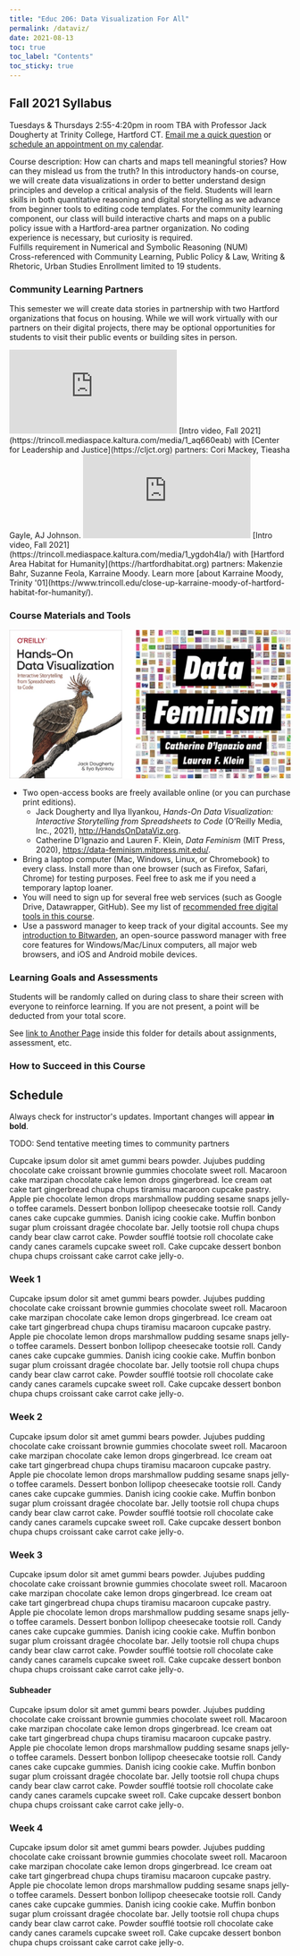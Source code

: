 ```yaml
---
title: "Educ 206: Data Visualization For All"
permalink: /dataviz/
date: 2021-08-13
toc: true
toc_label: "Contents"
toc_sticky: true
---
```

## Fall 2021 Syllabus
Tuesdays & Thursdays 2:55-4:20pm in room TBA with Professor Jack Dougherty at Trinity College, Hartford CT. [Email me a quick question](mailto:jack.dougherty@trincoll.edu) or [schedule an appointment on my calendar](https://jackdougherty.org/).

Course description: How can charts and maps tell meaningful stories? How can they mislead us from the truth? In this introductory hands-on course, we will create data visualizations in order to better understand design principles and develop a critical analysis of the field. Students will learn skills in both quantitative reasoning and digital storytelling as we advance from beginner tools to editing code templates. For the community learning component, our class will build interactive charts and maps on a public policy issue with a Hartford-area partner organization. No coding experience is necessary, but curiosity is required.  
Fulfills requirement in Numerical and Symbolic Reasoning (NUM)  
Cross-referenced with Community Learning, Public Policy & Law, Writing & Rhetoric, Urban Studies
Enrollment limited to 19 students.  

### Community Learning Partners
This semester we will create data stories in partnership with two Hartford organizations that focus on housing. While we will work virtually with our partners on their digital projects, there may be optional opportunities for students to visit their public events or building sites in person.

<iframe src="https://cdnapisec.kaltura.com/p/2366381/sp/236638100/embedIframeJs/uiconf_id/42684261/partner_id/2366381?iframeembed=true&playerId=kplayer&entry_id=1_aq660eab&flashvars[streamerType]=auto"  allowfullscreen webkitallowfullscreen mozAllowFullScreen allow="autoplay *; fullscreen *; encrypted-media *" frameborder="0"></iframe>
[Intro video, Fall 2021](https://trincoll.mediaspace.kaltura.com/media/1_aq660eab) with [Center for Leadership and Justice](https://cljct.org) partners: Cori Mackey, Tieasha Gayle, AJ Johnson.

<iframe src="https://cdnapisec.kaltura.com/p/2366381/sp/236638100/embedIframeJs/uiconf_id/42684261/partner_id/2366381?iframeembed=true&playerId=kplayer&entry_id=1_ygdoh4la&flashvars[streamerType]=auto"  allowfullscreen webkitallowfullscreen mozAllowFullScreen allow="autoplay *; fullscreen *; encrypted-media *" frameborder="0"></iframe>
[Intro video, Fall 2021](https://trincoll.mediaspace.kaltura.com/media/1_ygdoh4la/) with [Hartford Area Habitat for Humanity](https://hartfordhabitat.org) partners: Makenzie Bahr, Suzanne Feola, Karraine Moody. Learn more [about Karraine Moody, Trinity '01](https://www.trincoll.edu/close-up-karraine-moody-of-hartford-habitat-for-humanity/).

### Course Materials and Tools
![book covers](/images/2021/covers-hodv-datafeminism.png)
- Two open-access books are freely available online (or you can purchase print editions).
  - Jack Dougherty and Ilya Ilyankou, *Hands-On Data Visualization: Interactive Storytelling from Spreadsheets to Code* (O’Reilly Media, Inc., 2021), http://HandsOnDataViz.org.
  - Catherine D’Ignazio and Lauren F. Klein, *Data Feminism* (MIT Press, 2020), https://data-feminism.mitpress.mit.edu/.
- Bring a laptop computer (Mac, Windows, Linux, or Chromebook) to every class. Install more than one browser (such as Firefox, Safari, Chrome) for testing purposes. Feel free to ask me if you need a temporary laptop loaner.
- You will need to sign up for several free web services (such as Google Drive, Datawrapper, GitHub). See my list of [recommended free digital tools in this course](https://handsondataviz.org/recommended-tools.html).
- Use a password manager to keep track of your digital accounts. See my [introduction to Bitwarden](https://handsondataviz.org/password-manager.html), an open-source password manager with free core features for Windows/Mac/Linux computers, all major web browsers, and iOS and Android mobile devices.

### Learning Goals and Assessments


Students will be randomly called on during class to share their screen with everyone to reinforce learning. If you are not present, a point will be deducted from your total score.

See [link to Another Page](https://jackdougherty.org/dataviz/another.html) inside this folder for details about assignments, assessment, etc.



### How to Succeed in this Course


## Schedule
Always check for instructor's updates. Important changes will appear **in bold**.

TODO: Send tentative meeting times to community partners


Cupcake ipsum dolor sit amet gummi bears powder. Jujubes pudding chocolate cake croissant brownie gummies chocolate sweet roll. Macaroon cake marzipan chocolate cake lemon drops gingerbread. Ice cream oat cake tart gingerbread chupa chups tiramisu macaroon cupcake pastry. Apple pie chocolate lemon drops marshmallow pudding sesame snaps jelly-o toffee caramels. Dessert bonbon lollipop cheesecake tootsie roll.
Candy canes cake cupcake gummies. Danish icing cookie cake. Muffin bonbon sugar plum croissant dragée chocolate bar. Jelly tootsie roll chupa chups candy bear claw carrot cake. Powder soufflé tootsie roll chocolate cake candy canes caramels cupcake sweet roll. Cake cupcake dessert bonbon chupa chups croissant cake carrot cake jelly-o.

### Week 1
Cupcake ipsum dolor sit amet gummi bears powder. Jujubes pudding chocolate cake croissant brownie gummies chocolate sweet roll. Macaroon cake marzipan chocolate cake lemon drops gingerbread. Ice cream oat cake tart gingerbread chupa chups tiramisu macaroon cupcake pastry. Apple pie chocolate lemon drops marshmallow pudding sesame snaps jelly-o toffee caramels. Dessert bonbon lollipop cheesecake tootsie roll.
Candy canes cake cupcake gummies. Danish icing cookie cake. Muffin bonbon sugar plum croissant dragée chocolate bar. Jelly tootsie roll chupa chups candy bear claw carrot cake. Powder soufflé tootsie roll chocolate cake candy canes caramels cupcake sweet roll. Cake cupcake dessert bonbon chupa chups croissant cake carrot cake jelly-o.

### Week 2
Cupcake ipsum dolor sit amet gummi bears powder. Jujubes pudding chocolate cake croissant brownie gummies chocolate sweet roll. Macaroon cake marzipan chocolate cake lemon drops gingerbread. Ice cream oat cake tart gingerbread chupa chups tiramisu macaroon cupcake pastry. Apple pie chocolate lemon drops marshmallow pudding sesame snaps jelly-o toffee caramels. Dessert bonbon lollipop cheesecake tootsie roll.
Candy canes cake cupcake gummies. Danish icing cookie cake. Muffin bonbon sugar plum croissant dragée chocolate bar. Jelly tootsie roll chupa chups candy bear claw carrot cake. Powder soufflé tootsie roll chocolate cake candy canes caramels cupcake sweet roll. Cake cupcake dessert bonbon chupa chups croissant cake carrot cake jelly-o.

### Week 3
Cupcake ipsum dolor sit amet gummi bears powder. Jujubes pudding chocolate cake croissant brownie gummies chocolate sweet roll. Macaroon cake marzipan chocolate cake lemon drops gingerbread. Ice cream oat cake tart gingerbread chupa chups tiramisu macaroon cupcake pastry. Apple pie chocolate lemon drops marshmallow pudding sesame snaps jelly-o toffee caramels. Dessert bonbon lollipop cheesecake tootsie roll.
Candy canes cake cupcake gummies. Danish icing cookie cake. Muffin bonbon sugar plum croissant dragée chocolate bar. Jelly tootsie roll chupa chups candy bear claw carrot cake. Powder soufflé tootsie roll chocolate cake candy canes caramels cupcake sweet roll. Cake cupcake dessert bonbon chupa chups croissant cake carrot cake jelly-o.

#### Subheader
Cupcake ipsum dolor sit amet gummi bears powder. Jujubes pudding chocolate cake croissant brownie gummies chocolate sweet roll. Macaroon cake marzipan chocolate cake lemon drops gingerbread. Ice cream oat cake tart gingerbread chupa chups tiramisu macaroon cupcake pastry. Apple pie chocolate lemon drops marshmallow pudding sesame snaps jelly-o toffee caramels. Dessert bonbon lollipop cheesecake tootsie roll.
Candy canes cake cupcake gummies. Danish icing cookie cake. Muffin bonbon sugar plum croissant dragée chocolate bar. Jelly tootsie roll chupa chups candy bear claw carrot cake. Powder soufflé tootsie roll chocolate cake candy canes caramels cupcake sweet roll. Cake cupcake dessert bonbon chupa chups croissant cake carrot cake jelly-o.

### Week 4
Cupcake ipsum dolor sit amet gummi bears powder. Jujubes pudding chocolate cake croissant brownie gummies chocolate sweet roll. Macaroon cake marzipan chocolate cake lemon drops gingerbread. Ice cream oat cake tart gingerbread chupa chups tiramisu macaroon cupcake pastry. Apple pie chocolate lemon drops marshmallow pudding sesame snaps jelly-o toffee caramels. Dessert bonbon lollipop cheesecake tootsie roll.
Candy canes cake cupcake gummies. Danish icing cookie cake. Muffin bonbon sugar plum croissant dragée chocolate bar. Jelly tootsie roll chupa chups candy bear claw carrot cake. Powder soufflé tootsie roll chocolate cake candy canes caramels cupcake sweet roll. Cake cupcake dessert bonbon chupa chups croissant cake carrot cake jelly-o.
